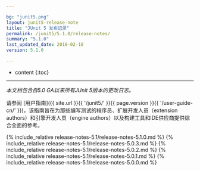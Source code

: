 ```yaml
---

bg: "junit5.png"
layout: junit5-release-note
title: "JUnit 5 发布记录"
permalink: /junit5/5.1.0/release-notes/
summary: "5.1.0"
last_updated_date: 2018-02-18
version: 5.1.0

---
```


* content
{:toc}

---


*本文档包含自5.0 GA以来所有JUnit 5版本的更改日志。*

请参阅 [用户指南]({{ site.url }}{{ '/junit5/' }}{{ page.version }}{{ '/user-guide-cn/' }})，该指南旨在为那些编写测试的程序员、扩展开发人员（extension authors）和引擎开发人员（engine authors）以及构建工具和IDE供应商提供综合全面的参考。


{% include_relative release-notes-5.1/release-notes-5.1.0.md %}
{% include_relative release-notes-5.1/release-notes-5.0.3.md %}
{% include_relative release-notes-5.1/release-notes-5.0.2.md %}
{% include_relative release-notes-5.1/release-notes-5.0.1.md %}
{% include_relative release-notes-5.1/release-notes-5.0.0.md %}














